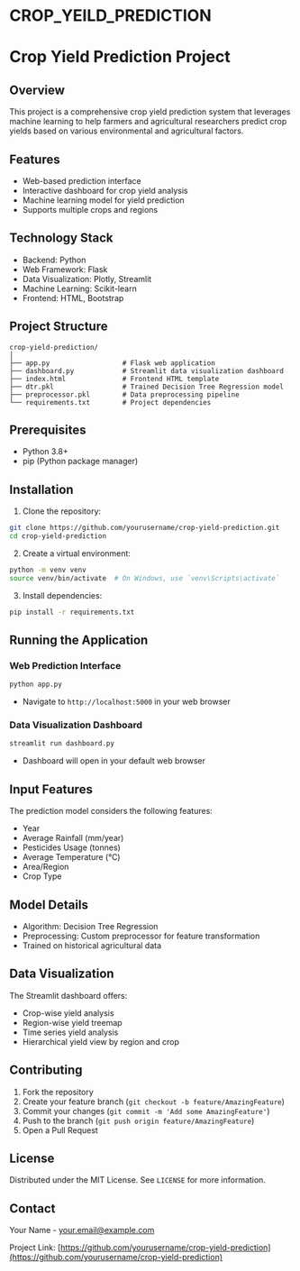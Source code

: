 # CROP_YEILD_PREDICTION

# Crop Yield Prediction Project

## Overview
This project is a comprehensive crop yield prediction system that leverages machine learning to help farmers and agricultural researchers predict crop yields based on various environmental and agricultural factors.

## Features
- Web-based prediction interface
- Interactive dashboard for crop yield analysis
- Machine learning model for yield prediction
- Supports multiple crops and regions

## Technology Stack
- Backend: Python
- Web Framework: Flask
- Data Visualization: Plotly, Streamlit
- Machine Learning: Scikit-learn
- Frontend: HTML, Bootstrap

## Project Structure
```
crop-yield-prediction/
│
├── app.py                  # Flask web application
├── dashboard.py            # Streamlit data visualization dashboard
├── index.html              # Frontend HTML template
├── dtr.pkl                 # Trained Decision Tree Regression model
├── preprocessor.pkl        # Data preprocessing pipeline
└── requirements.txt        # Project dependencies
```

## Prerequisites
- Python 3.8+
- pip (Python package manager)

## Installation

1. Clone the repository:
```bash
git clone https://github.com/yourusername/crop-yield-prediction.git
cd crop-yield-prediction
```

2. Create a virtual environment:
```bash
python -m venv venv
source venv/bin/activate  # On Windows, use `venv\Scripts\activate`
```

3. Install dependencies:
```bash
pip install -r requirements.txt
```

## Running the Application

### Web Prediction Interface
```bash
python app.py
```
- Navigate to `http://localhost:5000` in your web browser

### Data Visualization Dashboard
```bash
streamlit run dashboard.py
```
- Dashboard will open in your default web browser

## Input Features
The prediction model considers the following features:
- Year
- Average Rainfall (mm/year)
- Pesticides Usage (tonnes)
- Average Temperature (°C)
- Area/Region
- Crop Type

## Model Details
- Algorithm: Decision Tree Regression
- Preprocessing: Custom preprocessor for feature transformation
- Trained on historical agricultural data

## Data Visualization
The Streamlit dashboard offers:
- Crop-wise yield analysis
- Region-wise yield treemap
- Time series yield analysis
- Hierarchical yield view by region and crop

## Contributing
1. Fork the repository
2. Create your feature branch (`git checkout -b feature/AmazingFeature`)
3. Commit your changes (`git commit -m 'Add some AmazingFeature'`)
4. Push to the branch (`git push origin feature/AmazingFeature`)
5. Open a Pull Request

## License
Distributed under the MIT License. See `LICENSE` for more information.

## Contact
Your Name - your.email@example.com

Project Link: [https://github.com/yourusername/crop-yield-prediction](https://github.com/yourusername/crop-yield-prediction)
